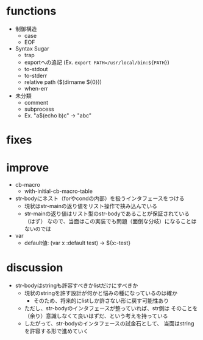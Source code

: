 # functions

- 制御構造
  - case
  - EOF
- Syntax Sugar
  - trap
  - exportへの追記 (Ex. `export PATH=/usr/local/bin:${PATH}`)
  - to-stdout
  - to-stderr
  - relative path ($(dirname ${0}))
  - when-err
- 未分類
  - comment
  - subprocess
  - Ex. "a$(echo b)c" -> "abc"

# fixes

# improve

- cb-macro
  - with-initial-cb-macro-table
- str-bodyにネスト（forやcondの内部）を扱うインタフェースをつける
  - 現状はstr-mainの返り値をリスト操作で挟み込んでいる
  - str-mainの返り値はリスト型のstr-bodyであることが保証されている（はず）
    なので、当面はこの実装でも問題（面倒な分岐）になることはないのでは
- var
  - default値: (var x :default test) -> ${x:-test}

# discussion

- str-bodyはstringも許容すべきかlistだけにすべきか
  - 現状のstringを許す設計が何かと悩みの種になっているのは確か
    - そのため、将来的にlistしか許さない形に戻す可能性あり
  - ただし、str-bodyのインタフェースが整っていれば、str側は
    そのことを（余り）意識しなくて良いはずだ、という考えを持っている
  - したがって、str-bodyのインタフェースの試金石として、
    当面はstringを許容する形で進めていく
    
